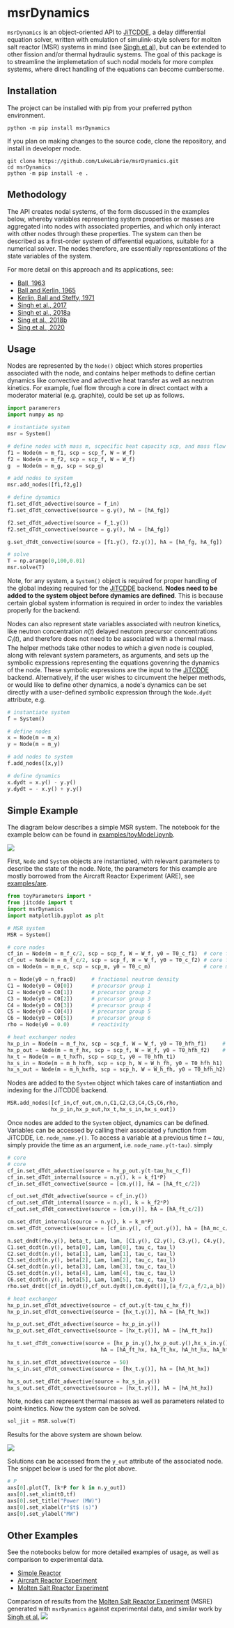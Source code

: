 # msrDynamics

`msrDynamics` is an object-oriented API to [JiTCDDE](https://github.com/neurophysik/jitcdde), 
a delay differential equation solver, written with emulation of simulink-style solvers for
molten salt reactor (MSR) systems in mind (see [Singh et al](https://www.sciencedirect.com/science/article/pii/S030645491730381X)),
but can be extended to other fission and/or thermal hydraulic systems. The goal of this package is to streamline the implemetation of such nodal models for more complex systems, where direct handling of the equations can become cumbersome. 

## Installation

The project can be installed with pip from your preferred python environment. 

```
python -m pip install msrDynamics
```

If you plan on making changes to the source code, clone the repository, and install in developer mode. 

```
git clone https://github.com/LukeLabrie/msrDynamics.git
cd msrDynamics
python -m pip install -e .
```


## Methodology 

The API creates nodal systems, of the form discussed in the examples below, whereby variables representing system properties or masses are aggregated into nodes with associated properties, and which only interact with other nodes through these properties. The system can then be described as a first-order system of differential equations, suitable for a numerical solver. The nodes therefore, are essentially representations of the state variables of the system. 

For more detail on this approach and its applications, see:
- [Ball, 1963](https://digital.library.unt.edu/ark:/67531/metadc1201699/) 
- [Ball and Kerlin, 1965](https://www.osti.gov/biblio/4591881)
- [Kerlin, Ball and Steffy, 1971](http://moltensalt.org/references/static/downloads/pdf/ORNL-TM-2571.pdf)
- [Singh et al., 2017](https://doi.org/10.1016/j.anucene.2017.10.047)
- [Singh et al., 2018a](https://doi.org/10.1080/00295450.2017.1416879) 
- [Sing et al., 2018b](https://doi.org/10.1016/j.anucene.2017.10.047)
- [Sing et al., 2020](https://doi.org/10.1016/j.nucengdes.2019.110457)

## Usage

Nodes are represented by the `Node()` object which stores properties associated with the node, and contains helper methods to define certian dynamics like convective and advective heat transfer as well as neutron kinetics. For example, fuel flow through a core in direct contact with a moderator material (e.g. graphite), could be set up as follows. 

```python
import paramerers
import numpy as np

# instantiate system 
msr = System()

# define nodes with mass m, scpecific heat capacity scp, and mass flow W
f1 = Node(m = m_f1, scp = scp_f, W = W_f)
f2 = Node(m = m_f2, scp = scp_f, W = W_f)
g  = Node(m = m_g, scp = scp_g)

# add nodes to system 
msr.add_nodes([f1,f2,g])

# define dynamics 
f1.set_dTdt_advective(source = f_in)
f1.set_dTdt_convective(source = g.y(), hA = [hA_fg])

f2.set_dTdt_advective(source = f_1.y())
f2.set_dTdt_convective(source = g.y(), hA = [hA_fg])

g.set_dTdt_convective(source = [f1.y(), f2.y()], hA = [hA_fg, hA_fg])

# solve 
T = np.arange(0,100,0.01)
msr.solve(T)
```

Note, for any system, a `System()` object is required for proper handling of the global indexing required for the [JiTCDDE](https://github.com/neurophysik/jitcdde) backend. **Nodes need to be added to the system object before dynamics are defined**. This is because certain global system information is required in order to index the variables properly for the backend. 

Nodes can also represent state variables associated with neutron kinetics, like neutron concentration $n(t)$ delayed neutorn precursor concentrations $C_i(t)$, and therefore does not need to be associated with a thermal mass. The helper methods take other nodes to which a given node is coupled, along with relevant system parameters, as arguments, and sets up the symbolic expressions representing the equations govenring the dynamics of the node. These symbolic expressions are the input to the [JiTCDDE](https://github.com/neurophysik/jitcdde) backend. Alternatively, if the user wishes to circumvent the helper methods, or would like to define other dynamics, a node's dynamics can be set directly with a user-defined symbolic expression through the `Node.dydt` attribute, e.g.

```python
# instantiate system 
f = System()

# define nodes
x = Node(m = m_x)
y = Node(m = m_y)

# add nodes to system
f.add_nodes([x,y])

# define dynamics 
x.dydt = x.y() - y.y()
y.dydt = - x.y() + y.y() 
```

## Simple Example

The diagram below describes a simple MSR system. The notebook for the example below can be found in 
[examples/toyModel.ipynb](./examples/toyModel.ipynb).

![](figures/toyModel.drawio.png)

First, `Node` and `System` objects are instantiated, with relevant parameters to describe the state of the node. Note, the parameters for this example are mostly borrowed from the Aircraft Reactor Experiment (ARE), see [examples/are](./examples/are).

```python
from toyParameters import *
from jitcdde import t
import msrDynamics
import matplotlib.pyplot as plt

# MSR system        
MSR = System()

# core nodes
cf_in = Node(m = m_f_c/2, scp = scp_f, W = W_f, y0 = T0_c_f1)  # core fuel inlet
cf_out = Node(m = m_f_c/2, scp = scp_f, W = W_f, y0 = T0_c_f2) # core fuel outlet
cm = Node(m = m_m_c, scp = scp_m, y0 = T0_c_m)                 # core moderator

n = Node(y0 = n_frac0)     # fractional neutron density
C1 = Node(y0 = C0[0])      # precursor group 1
C2 = Node(y0 = C0[1])      # precursor group 2
C3 = Node(y0 = C0[2])      # precursor group 3
C4 = Node(y0 = C0[3])      # precursor group 4
C5 = Node(y0 = C0[4])      # precursor group 5
C6 = Node(y0 = C0[5])      # precursor group 6
rho = Node(y0 = 0.0)       # reactivity

# heat exchanger nodes 
hx_p_in = Node(m = m_f_hx, scp = scp_f, W = W_f, y0 = T0_hfh_f1)     # hx primary circuit inlet
hx_p_out = Node(m = m_f_hx, scp = scp_f, W = W_f, y0 = T0_hfh_f2)    # hx primary circuit outlet
hx_t = Node(m = m_t_hxfh, scp = scp_t, y0 = T0_hfh_t1)                   # hx tubes
hx_s_in = Node(m = m_h_hxfh, scp = scp_h, W = W_h_fh, y0 = T0_hfh_h1)  # hx secondary circuit inlet
hx_s_out = Node(m = m_h_hxfh, scp = scp_h, W = W_h_fh, y0 = T0_hfh_h2) # hx secondary circuit outlet
```

Nodes are added to the `System` object which takes care of instantiation and indexing for the 
JiTCDDE backend. 

```python
MSR.add_nodes([cf_in,cf_out,cm,n,C1,C2,C3,C4,C5,C6,rho,
              hx_p_in,hx_p_out,hx_t,hx_s_in,hx_s_out])
```

Once nodes are added to the `System` object, dynamics can be defined. Variables can be accessed
by calling their associated `y` function from JiTCDDE, i.e. `node_name.y()`. To access a variable at a previous time $t-tau$, simply provide the time as an argument, i.e. `node_name.y(t-tau)`. 
simply 

```python
# core
# core
cf_in.set_dTdt_advective(source = hx_p_out.y(t-tau_hx_c_f)) 
cf_in.set_dTdt_internal(source = n.y(), k = k_f1*P)
cf_in.set_dTdt_convective(source = [cm.y()], hA = [hA_ft_c/2])

cf_out.set_dTdt_advective(source = cf_in.y()) 
cf_out.set_dTdt_internal(source = n.y(), k = k_f2*P)
cf_out.set_dTdt_convective(source = [cm.y()], hA = [hA_ft_c/2])

cm.set_dTdt_internal(source = n.y(), k = k_m*P)
cm.set_dTdt_convective(source = [cf_in.y(), cf_out.y()], hA = [hA_mc_c/2]*2)

n.set_dndt(rho.y(), beta_t, Lam, lam, [C1.y(), C2.y(), C3.y(), C4.y(), C5.y(), C6.y()])
C1.set_dcdt(n.y(), beta[0], Lam, lam[0], tau_c, tau_l)
C2.set_dcdt(n.y(), beta[1], Lam, lam[1], tau_c, tau_l)
C3.set_dcdt(n.y(), beta[2], Lam, lam[2], tau_c, tau_l)
C4.set_dcdt(n.y(), beta[3], Lam, lam[3], tau_c, tau_l)
C5.set_dcdt(n.y(), beta[4], Lam, lam[4], tau_c, tau_l)
C6.set_dcdt(n.y(), beta[5], Lam, lam[5], tau_c, tau_l)
rho.set_drdt([cf_in.dydt(),cf_out.dydt(),cm.dydt()],[a_f/2,a_f/2,a_b])

# heat exchanger
hx_p_in.set_dTdt_advective(source = cf_out.y(t-tau_c_hx_f))
hx_p_in.set_dTdt_convective(source = [hx_t.y()], hA = [hA_ft_hx])

hx_p_out.set_dTdt_advective(source = hx_p_in.y())
hx_p_out.set_dTdt_convective(source = [hx_t.y()], hA = [hA_ft_hx])

hx_t.set_dTdt_convective(source = [hx_p_in.y(),hx_p_out.y(),hx_s_in.y(),hx_s_out.y()],
                              hA = [hA_ft_hx, hA_ft_hx, hA_ht_hx, hA_ht_hx])

hx_s_in.set_dTdt_advective(source = 50)
hx_s_in.set_dTdt_convective(source = [hx_t.y()], hA = [hA_ht_hx])

hx_s_out.set_dTdt_advective(source = hx_s_in.y())
hx_s_out.set_dTdt_convective(source = [hx_t.y()], hA = [hA_ht_hx])
```

Note, nodes can represent thermal masses as well as parameters related to point-kinetics. Now the system can be solved. 

```python
sol_jit = MSR.solve(T)
```

Results for the above system are shown below. 

![](figures/toyPlot.png)

Solutions can be accessed from the `y_out` attribute of the associated node. The snippet below is used for the plot above. 

```python
# P
axs[0].plot(T, [k*P for k in n.y_out])
axs[0].set_xlim(t0,tf)
axs[0].set_title("Power (MW)")
axs[0].set_xlabel(r"$t$ (s)")
axs[0].set_ylabel("MW")
```

## Other Examples

See the notebooks below for more detailed examples of usage, as well as comparison to experimental data.

- [Simple Reactor](./examples/toy_reactor)
- [Aircraft Reactor Experiment](./examples/are)
- [Molten Salt Reactor Experiment](./examples/msre)

Comparison of results from the [Molten Salt Reactor Experiment](https://en.wikipedia.org/wiki/Molten-Salt_Reactor_Experiment) (MSRE) generated with `msrDynamics` against experimental data, and similar work by [Singh et al.](https://doi.org/10.1016/j.anucene.2017.10.047)
 ![](figures/step_insertion_5MW.png) 
